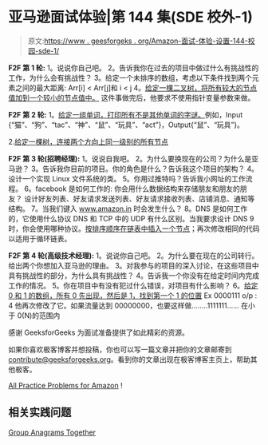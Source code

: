 # 亚马逊面试体验|第 144 集(SDE 校外-1)

> 原文:[https://www . geesforgeks . org/Amazon-面试-体验-设置-144-校园-sde-1/](https://www.geeksforgeeks.org/amazon-interview-experience-set-144-campus-sde-1/)

**F2F 第 1 轮:**
1。说说你自己吧。
2。告诉我你在过去的项目中做过什么有挑战性的工作，为什么会有挑战性？
3。给定一个未排序的数组，考虑以下条件找到两个元素之间的最大距离:
Arr[i] < Arr[j]和 i < j
4。[给定一棵二叉树，将所有较大的节点值加到一个较小的节点值中。](https://practice.geeksforgeeks.org/problems/add-all-greater-values-to-every-node-in-a-bst/1)
这件事做完后，他要求不使用指针变量参数来做。

**F2F 第 2 轮:**
1。[给定一组单词，打印所有不是其他单词的字谜。](https://practice.geeksforgeeks.org/problems/k-anagrams-1/0)例如，Input {“猫”、“狗”、“tac”、“神”、“鼠”、“玩具”、“act”}，Output{“鼠”、“玩具”}。

2.[给定一棵树，连接两个方向上同一级别的所有节点](https://practice.geeksforgeeks.org/problems/connect-nodes-at-same-level/1)

**F2F 第 3 轮(招聘经理):**
1。说说自我吧。
2。为什么要换现在的公司？为什么是亚马逊？
3。告诉我你目前的项目。你的角色是什么？告诉我这个项目的架构？
4。设计一个实现 Linux 文件系统的类。
5。你用过推特吗？告诉我小网址的工作流程。
6。facebook 是如何工作的:
你会用什么数据结构来存储朋友和朋友的朋友？
设计好友列表、好友请求发送列表、好友请求接收列表、店铺消息、通知等结构。
7。当我们键入 www.amazon.in 时会发生什么？
8。DNS 是如何工作的，它使用什么协议 DNS 和 TCP 中的 UDP 有什么区别。当我要求设计 DNS
9 时，你会使用哪种协议。[按排序顺序在链表中插入一个节点](https://practice.geeksforgeeks.org/problems/insert-in-a-sorted-list/1)；再次修改相同的代码以适用于循环链表。

 **F2F 第 4 轮(高级技术经理):**
1。说说你自己吧。
2。为什么要在现在的公司转行。给出两个你想加入亚马逊的理由。
3。对我参与的项目的深入讨论，在这些项目中具有挑战性的部分，为什么具有挑战性？
4。告诉我一个你没有在给定时间内完成工作的情况。
5。你在项目中有没有犯过什么错误，对项目有什么影响？
6。[给定 0 和 1 的数组，所有 0 先出现，然后是 1，找到第一个 1 的位置](https://practice.geeksforgeeks.org/problems/index-of-first-1-in-a-sorted-array-of-0s-and-1s/0)
Ex 0000111 o/p : 4
他再次修改了它。如果流量达到 00000000，也要这样做……..1111111……
在小于 0(N)的范围内

感谢 GeeksforGeeks 为面试准备提供了如此精彩的资源。

如果你喜欢极客博客并想投稿，你也可以写一篇文章并把你的文章邮寄到 contribute@geeksforgeeks.org。看到你的文章出现在极客博客主页上，帮助其他极客。

[All Practice Problems for Amazon](https://practice.geeksforgeeks.org/company/Amazon/) !

## 相关实践问题

[Group Anagrams Together](https://practice.geeksforgeeks.org/problems/k-anagrams-1/0)